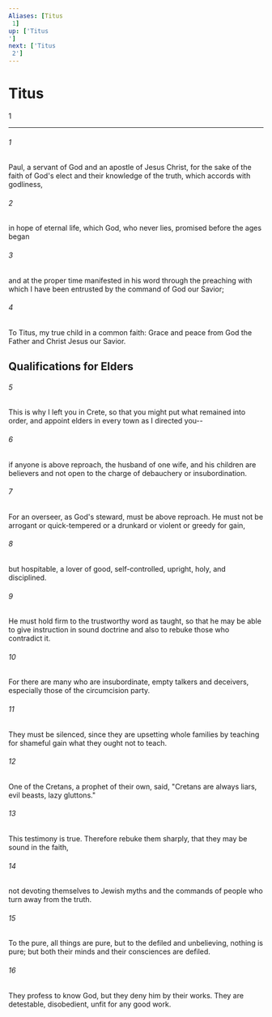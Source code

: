 ```yaml
---
Aliases: [Titus 1]
up: ['Titus']
next: ['Titus 2']
---
```

# Titus 1

***
 

###### 1 
Paul, a servant of God and an apostle of Jesus Christ, for the sake of the faith of God's elect and their knowledge of the truth, which accords with godliness,  

###### 2 
in hope of eternal life, which God, who never lies, promised before the ages began  

###### 3 
and at the proper time manifested in his word through the preaching with which I have been entrusted by the command of God our Savior;  

###### 4 
To Titus, my true child in a common faith: Grace and peace from God the Father and Christ Jesus our Savior.  ## Qualifications for Elders  

###### 5 
This is why I left you in Crete, so that you might put what remained into order, and appoint elders in every town as I directed you--  

###### 6 
if anyone is above reproach, the husband of one wife, and his children are believers and not open to the charge of debauchery or insubordination.  

###### 7 
For an overseer, as God's steward, must be above reproach. He must not be arrogant or quick-tempered or a drunkard or violent or greedy for gain,  

###### 8 
but hospitable, a lover of good, self-controlled, upright, holy, and disciplined.  

###### 9 
He must hold firm to the trustworthy word as taught, so that he may be able to give instruction in sound doctrine and also to rebuke those who contradict it.  

###### 10 
For there are many who are insubordinate, empty talkers and deceivers, especially those of the circumcision party.  

###### 11 
They must be silenced, since they are upsetting whole families by teaching for shameful gain what they ought not to teach.  

###### 12 
One of the Cretans, a prophet of their own, said, "Cretans are always liars, evil beasts, lazy gluttons."  

###### 13 
This testimony is true. Therefore rebuke them sharply, that they may be sound in the faith,  

###### 14 
not devoting themselves to Jewish myths and the commands of people who turn away from the truth.  

###### 15 
To the pure, all things are pure, but to the defiled and unbelieving, nothing is pure; but both their minds and their consciences are defiled.  

###### 16 
They profess to know God, but they deny him by their works. They are detestable, disobedient, unfit for any good work.
